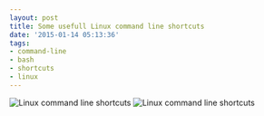 ```yaml
---
layout: post
title: Some usefull Linux command line shortcuts
date: '2015-01-14 05:13:36'
tags:
- command-line
- bash
- shortcuts
- linux
---
```



<img class="img-fluid" src="https://vardan-pro.s3.amazonaws.com/2016/Aug/tumblr_ni6d2ol7uu1se1mfwo1_1280-1470634184405.jpg" alt="Linux command line shortcuts">
<img class="img-fluid" src="https://vardan-pro.s3.amazonaws.com/2016/Aug/tumblr_ni6d2ol7uu1se1mfwo2_1280-1470634191747.jpg" alt="Linux command line shortcuts">

